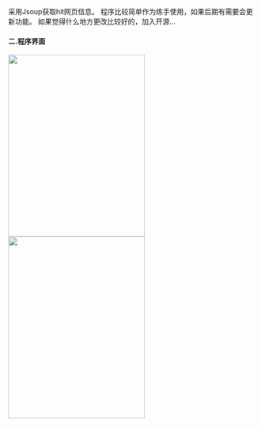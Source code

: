 采用Jsoup获取hit网页信息。
程序比较简单作为练手使用，如果后期有需要会更新功能。
如果觉得什么地方更改比较好的，加入开源...

#### 二.程序界面
<img src="res/project1-hit/1.png" class="project1-1-picture" width="276" height="368" align="center">
<img src="res/project1-hit/2.png" class="project1-1-picture" width="276" height="368" align="center">
